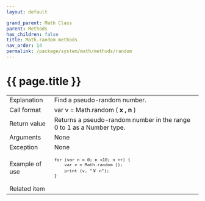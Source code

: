 ```yaml
---
layout: default

grand_parent: Math Class
parent: Methods
has_children: false
title: Math.random methods
nav_order: 14
permalink: /package/system/math/methods/random
---
```

# {{ page.title }}

<table>
  <tr>
    <td>Explanation</td>
    <td colspan="2">Find a pseudo-random number.</td>
  </tr>
  <tr>
    <td>Call format</td>
    <td colspan="2">var v = Math.random (<b> x , n </b>)</td>
  </tr>
  <tr>
    <td>Return value</td>
    <td colspan="2">Returns a pseudo-random number in the range 0 to 1 as a Number type.</td>
  </tr>  
 <tr>
    <td>Arguments</td>
    <td colspan="2">None</td>
  </tr>
  <tr>
    <td>Exception</td>
    <td colspan="2">None</td>
  </tr>
  <tr>
    <td>Example of use</td>
    <td colspan="2"><code><pre>for (var n = 0; n <10; n ++) {
    var v = Math.random ();
    print (v, "￥ n");
}</pre></code></td>
  </tr>
  <tr>
    <td>Related item</td>
    <td colspan="2"></td>
  </tr>
</table>



